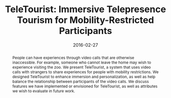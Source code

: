 ---
abstract: |-
  People can have experiences through video calls that are otherwise inaccessible. For example, someone who cannot leave the home may wish to experience visiting the zoo. We present TeleTourist, a system that uses video calls with strangers to share experiences for people with mobility restrictions. We designed TeleTourist to enhance immersion and personalization, as well as help balance the relationship between participants of the video calls. We discuss features we have implemented or envisioned for TeleTourist, as well as attributes we wish to evaluate in future work.
authors:
- Lilian de Greef
- Meredith Ringel Morris
- Kori Inkpen
bibtex: |-
  @inproceedings{deGreef:2016:TIT:2818052.2869082,
   author = {de Greef, Lilian and Morris, Meredith and Inkpen, Kori},
   title = {TeleTourist: Immersive Telepresence Tourism for Mobility-Restricted Participants},
   booktitle = {Proceedings of the 19th ACM Conference on Computer Supported Cooperative Work and Social Computing Companion},
   series = {CSCW '16 Companion},
   year = {2016},
   isbn = {978-1-4503-3950-6},
   location = {San Francisco, California, USA},
   pages = {273--276},
   numpages = {4},
   url = {http://doi.acm.org/10.1145/2818052.2869082},
   doi = {10.1145/2818052.2869082},
   acmid = {2869082},
   publisher = {ACM},
   address = {New York, NY, USA},
   keywords = {Telepresence, accessibility, mobile, virtual tourism},
  }
blurb: |-
  During an internship at Microsoft Reserach, I conceived and developed a prototype of TeleTourist, a system that uses video calls with strangers to share experiences for people with mobility restrictions. I interviewed individuals with mobility restrictions as formative work, designed system features, and implemented a subset of them for a prototype. This project was published as a poster at CSCW '16 and resulted in a patent.
caption: ''
citation: |-
  Lilian de Greef, Meredith Morris, and Kori Inkpen. 2016. TeleTourist: Immersive Telepresence Tourism for Mobility-Restricted Participants. In Proceedings of the 19th ACM Conference on Computer Supported Cooperative Work and Social Computing Companion (CSCW '16). ACM, New York, NY, USA, 273-276. DOI=http://dx.doi.org/10.1145/2818052.2869082
conference: ACM Conference on Computer Supported Cooperative Work and Social Computing Companion
  (CSCW), 2016
date: '2016-02-27'
image: '/img/pubs/TeleTourist_image.jpg'
location: 'Microsoft Research Redmond'
posterabstract: /pdfs/TeleTourist.pdf
poster: /pdfs/TeleTourist_poster.pdf
patent: 'https://www.google.com/patents/US9591260'
thumbnail: '/img/pubs/TeleTourist_thumbnail.jpg'
title: 'TeleTourist: Immersive Telepresence Tourism for Mobility-Restricted Participants'
year: 2015
---